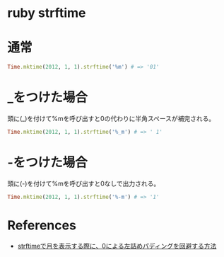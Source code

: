 ruby strftime
==============


# 通常

```ruby
Time.mktime(2012, 1, 1).strftime('%m') # => '01'
```

# _をつけた場合

頭に(_)を付けて%mを呼び出すと0の代わりに半角スペースが補完される。

```ruby
Time.mktime(2012, 1, 1).strftime('%_m') # => ' 1'
```

# -をつけた場合

頭に(-)を付けて%mを呼び出すと0なしで出力される。

```ruby
Time.mktime(2012, 1, 1).strftime('%-m') # => '1'
```


# References

+ [strftimeで月を表示する際に、0による左詰めパディングを回避する方法](http://qiita.com/semind/items/cdd6c30d23c60df94879)